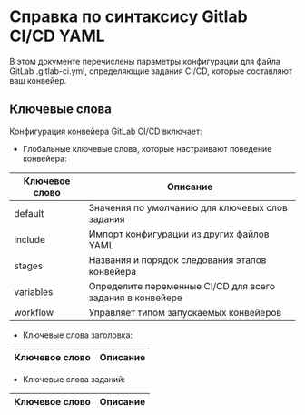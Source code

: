 # Справка по синтаксису Gitlab CI/CD YAML

В этом документе перечислены параметры конфигурации для файла GitLab .gitlab-ci.yml, определяющие задания CI/CD, которые составляют ваш конвейер.
## Ключевые слова
Конфигурация конвейера GitLab CI/CD включает:

 - Глобальные ключевые слова, которые настраивают поведение конвейера:
 
| Ключевое слово | Описание |
|--|--|
| default | Значения по умолчанию для ключевых слов задания |
| include | Импорт конфигурации из других файлов YAML |
| stages | Названия и порядок следования этапов конвейера |
| variables | Определите переменные CI/CD для всего задания в конвейере |
| workflow | Управляет типом запускаемых конвейеров |

- Ключевые слова заголовка:

| Ключевое слово | Описание |
|--|--|

- Ключевые слова заданий:

| Ключевое слово | Описание |
|--|--|
